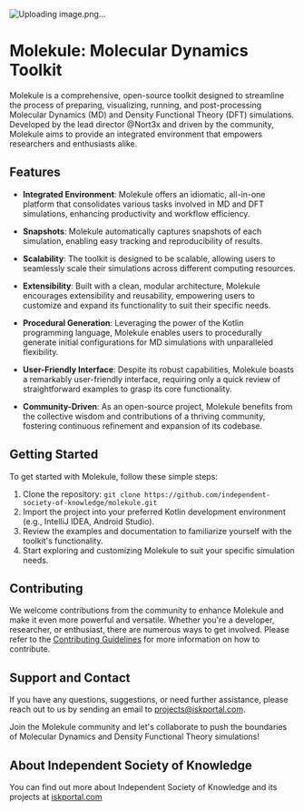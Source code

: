 ![Uploading image.png…]()

# Molekule: Molecular Dynamics Toolkit

Molekule is a comprehensive, open-source toolkit designed to streamline the process of preparing, visualizing, running, and post-processing Molecular Dynamics (MD) and Density Functional Theory (DFT) simulations. Developed by the lead director @Nort3x and driven by the community, Molekule aims to provide an integrated environment that empowers researchers and enthusiasts alike.

## Features

- **Integrated Environment**: Molekule offers an idiomatic, all-in-one platform that consolidates various tasks involved in MD and DFT simulations, enhancing productivity and workflow efficiency.

- **Snapshots**: Molekule automatically captures snapshots of each simulation, enabling easy tracking and reproducibility of results.

- **Scalability**: The toolkit is designed to be scalable, allowing users to seamlessly scale their simulations across different computing resources.

- **Extensibility**: Built with a clean, modular architecture, Molekule encourages extensibility and reusability, empowering users to customize and expand its functionality to suit their specific needs.

- **Procedural Generation**: Leveraging the power of the Kotlin programming language, Molekule enables users to procedurally generate initial configurations for MD simulations with unparalleled flexibility.

- **User-Friendly Interface**: Despite its robust capabilities, Molekule boasts a remarkably user-friendly interface, requiring only a quick review of straightforward examples to grasp its core functionality.

- **Community-Driven**: As an open-source project, Molekule benefits from the collective wisdom and contributions of a thriving community, fostering continuous refinement and expansion of its codebase.

## Getting Started

To get started with Molekule, follow these simple steps:

1. Clone the repository: `git clone https://github.com/independent-society-of-knowledge/molekule.git`
2. Import the project into your preferred Kotlin development environment (e.g., IntelliJ IDEA, Android Studio).
3. Review the examples and documentation to familiarize yourself with the toolkit's functionality.
4. Start exploring and customizing Molekule to suit your specific simulation needs.


## Contributing

We welcome contributions from the community to enhance Molekule and make it even more powerful and versatile. Whether you're a developer, researcher, or enthusiast, there are numerous ways to get involved. Please refer to the [Contributing Guidelines](https://iskportal.com/collab) for more information on how to contribute.

## Support and Contact

If you have any questions, suggestions, or need further assistance, please reach out to us  by sending an email to [projects@iskportal.com](mailto:projects@iskportal.com).

Join the Molekule community and let's collaborate to push the boundaries of Molecular Dynamics and Density Functional Theory simulations!

## About Independent Society of Knowledge
You can find out more about Independent Society of Knowledge and its projects at [iskportal.com](https://iskportal.com)
